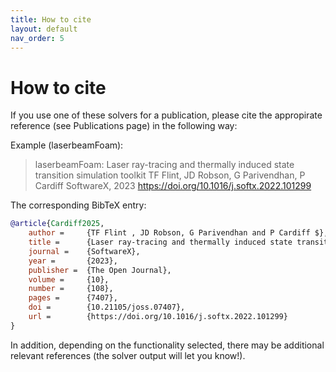 ```yaml
---
title: How to cite
layout: default
nav_order: 5
---
```



# How to cite

If you use one of these solvers for a publication, please cite the appropirate reference (see Publications page)
in the following way:

Example (laserbeamFoam):

> laserbeamFoam: Laser ray-tracing and thermally induced state transition simulation toolkit
> TF Flint, JD Robson, G Parivendhan, P Cardiff
> SoftwareX, 2023
>  https://doi.org/10.1016/j.softx.2022.101299


The corresponding BibTeX entry:

```bibtex
@article{Cardiff2025,
    author =     {TF Flint , JD Robson, G Parivendhan and P Cardiff $},
    title =      {Laser ray-tracing and thermally induced state transition simulation toolkit},
    journal =    {SoftwareX},
    year =       {2023},
    publisher =  {The Open Journal},
    volume =     {10},
    number =     {108},
    pages =      {7407},
    doi =        {10.21105/joss.07407},
    url =        {https://doi.org/10.1016/j.softx.2022.101299}
}
```

In addition, depending on the functionality selected, there may be additional
relevant references (the solver output will let you know!).